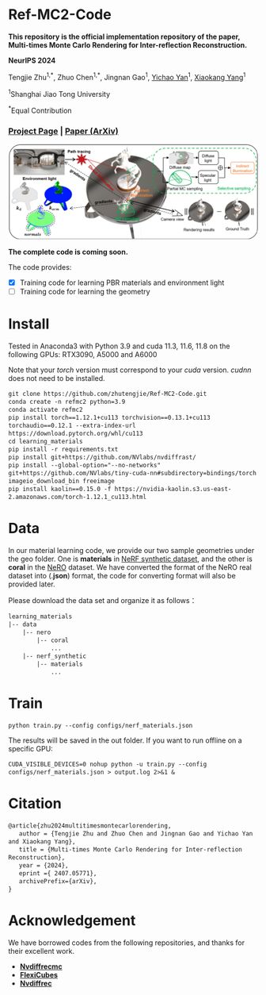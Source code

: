 # Ref-MC2-Code

**This repository is the official implementation repository of the paper, Multi-times Monte Carlo Rendering for Inter-reflection Reconstruction.**

**NeurIPS 2024**

Tengjie Zhu<sup>1,\*</sup>, Zhuo Chen<sup>1,\*</sup>, Jingnan Gao<sup>1</sup>, [Yichao Yan](https://daodaofr.github.io/)<sup>1</sup>, [Xiaokang Yang](https://english.seiee.sjtu.edu.cn/english/detail/842_802.htm)<sup>1</sup>

<sup>1</sup>Shanghai Jiao Tong University

<sup>*</sup>Equal Contribution

### [Project Page](https://zhutengjie.github.io/Ref-MC2/) | [Paper (ArXiv)](https://arxiv.org/abs/2407.05771) 

![pipeline](images/pipeline.png "pipeline")

**The complete code is coming soon.**

The code provides:

- [x] Training code for learning PBR materials and environment light
- [ ] Training code for learning the geometry

# Install

Tested in Anaconda3 with Python 3.9 and cuda 11.3, 11.6, 11.8 on the following GPUs: RTX3090, A5000 and A6000

Note that your *torch* version must correspond to your *cuda* version. *cudnn* does not need to be installed.

```
git clone https://github.com/zhutengjie/Ref-MC2-Code.git
conda create -n refmc2 python=3.9
conda activate refmc2
pip install torch==1.12.1+cu113 torchvision==0.13.1+cu113 torchaudio==0.12.1 --extra-index-url https://download.pytorch.org/whl/cu113
cd learning_materials
pip install -r requirements.txt
pip install git+https://github.com/NVlabs/nvdiffrast/
pip install --global-option="--no-networks" git+https://github.com/NVlabs/tiny-cuda-nn#subdirectory=bindings/torch
imageio_download_bin freeimage
pip install kaolin==0.15.0 -f https://nvidia-kaolin.s3.us-east-2.amazonaws.com/torch-1.12.1_cu113.html
```

# Data


In our material learning code, we provide our two sample geometries under the geo folder. One is **materials** in [NeRF synthetic dataset](https://drive.google.com/uc?export=download&id=18JxhpWD-4ZmuFKLzKlAw-w5PpzZxXOcG), and the other is **coral** in the [NeRO](https://github.com/liuyuan-pal/NeRO?tab=readme-ov-file) dataset. We have converted the format of the NeRO real dataset into (.**json**) format, the code for converting format will also be provided later.


Please download the data set and organize it as follows：
```
learning_materials
|-- data
    |-- nero
        |-- coral 
            ...
    |-- nerf_synthetic
        |-- materials
            ...
```

# Train

```
python train.py --config configs/nerf_materials.json
```

The results will be saved in the out folder.
If you want to run offline on a specific GPU:
```
CUDA_VISIBLE_DEVICES=0 nohup python -u train.py --config configs/nerf_materials.json > output.log 2>&1 &
```
# Citation

```
@article{zhu2024multitimesmontecarlorendering,
   author = {Tengjie Zhu and Zhuo Chen and Jingnan Gao and Yichao Yan and Xiaokang Yang},
   title = {Multi-times Monte Carlo Rendering for Inter-reflection Reconstruction},
   year = {2024},
   eprint ={ 2407.05771},
   archivePrefix={arXiv},
}
```

# Acknowledgement

We have borrowed codes from the following repositories, and thanks for their excellent work.

+ **[Nvdiffrecmc](https://github.com/NVlabs/nvdiffrecmc)**
+ **[FlexiCubes](https://github.com/nv-tlabs/FlexiCubes)**
+ **[Nvdiffrec](https://github.com/NVlabs/nvdiffrec)**
